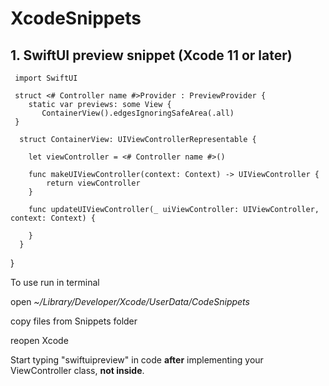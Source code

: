 # XcodeSnippets

## 1. SwiftUI preview snippet (Xcode 11 or later)

     import SwiftUI

     struct <# Controller name #>Provider : PreviewProvider {
        static var previews: some View {
           ContainerView().edgesIgnoringSafeArea(.all)
     }

      struct ContainerView: UIViewControllerRepresentable {
    
        let viewController = <# Controller name #>()
    
        func makeUIViewController(context: Context) -> UIViewController {
            return viewController
        }
    
        func updateUIViewController(_ uiViewController: UIViewController, context: Context) {
        
        }
      }
   }

To use run in terminal 

open _~/Library/Developer/Xcode/UserData/CodeSnippets_

copy files from Snippets folder

reopen Xcode

Start typing "swiftuipreview" in code **after** implementing your ViewController class, **not inside**.

